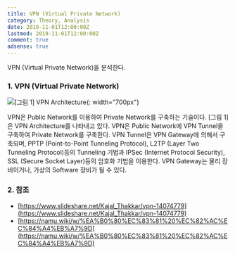 ```yaml
---
title: VPN (Virtual Private Network)
category: Theory, Analysis
date: 2019-11-01T12:00:00Z
lastmod: 2019-11-01T12:00:00Z
comment: true
adsense: true
---
```


VPN (Virtual Private Network)을 분석한다.

### 1. VPN (Virtual Private Network)

![[그림 1] VPN Architecture]({{site.baseurl}}/images/theory_analysis/VPN/VPN_Achitecture.PNG){: width="700px"}

VPN은 Public Network를 이용하여 Private Network를 구축하는 기술이다. [그림 1]은 VPN Architecture를 나타내고 있다. VPN은 Public Network에 VPN Tunnel을 구축하여 Private Network를 구축한다. VPN Tunnel은 VPN Gateway에 의해서 구축되며, PPTP (Point-to-Point Tunneling Protocol), L2TP (Layer Two Tunneling Protocol)등의 Tunneling 기법과 IPSec (Internet Protocol Security), SSL (Secure Socket Layer)등의 암호화 기법을 이용한다. VPN Gateway는 물리 장비이거나, 가상의 Software 장비가 될 수 있다.

### 2. 참조

* [https://www.slideshare.net/Kajal_Thakkar/vpn-14074779](https://www.slideshare.net/Kajal_Thakkar/vpn-14074779)
* [https://namu.wiki/w/%EA%B0%80%EC%83%81%20%EC%82%AC%EC%84%A4%EB%A7%9D](https://namu.wiki/w/%EA%B0%80%EC%83%81%20%EC%82%AC%EC%84%A4%EB%A7%9D)